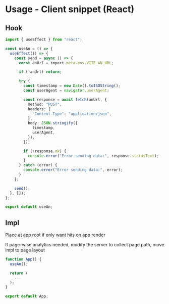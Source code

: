 # Usage - Client snippet (React)

## Hook 
```ts
import { useEffect } from "react";

const useAn = () => {
  useEffect(() => {
    const send = async () => {
      const anUrl = import.meta.env.VITE_AN_URL;

      if (!anUrl) return;

      try {
        const timestamp = new Date().toISOString();
        const userAgent = navigator.userAgent;

        const response = await fetch(anUrl, {
          method: "POST",
          headers: {
            "Content-Type": "application/json",
          },
          body: JSON.stringify({
            timestamp,
            userAgent,
          }),
        });

        if (!response.ok) {
          console.error("Error sending data:", response.statusText);
        }
      } catch (error) {
        console.error("Error sending data:", error);
      }
    };

    send();
  }, []); 
};

export default useAn;
```

## Impl
Place at app root if only want hits on app render 

If page-wise analytics needed, modify the server to collect page path, move impl to page layout 

```jsx
function App() {
  useAn();

  return (
    ...
  );
}

export default App;
```
